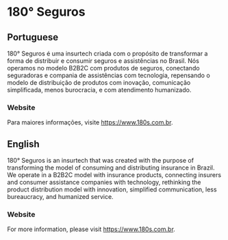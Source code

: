 # 180° Seguros

## Portuguese

180° Seguros é uma insurtech criada com o propósito de transformar a forma de distribuir e consumir seguros e assistências no Brasil. Nós operamos no modelo B2B2C com produtos de seguros, conectando seguradoras e compania de assistências com tecnologia, repensando o modelo de distribuição de produtos com inovação, comunicação simplificada, menos burocracia, e com atendimento humanizado.

### Website
Para maiores informações, visite https://www.180s.com.br.

## English
180° Seguros is an insurtech that was created with the purpose of transforming the model of consuming and distributing insurance in Brazil. We operate in a B2B2C model with insurance products, connecting insurers and consumer assistance companies with technology, rethinking the product distribution model with innovation, simplified communication, less bureaucracy, and humanized service.  

### Website
For more information, please visit https://www.180s.com.br.

